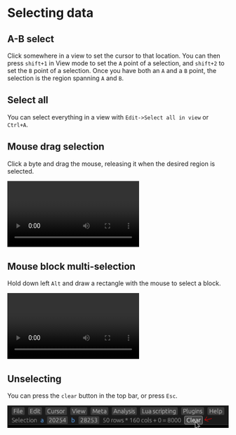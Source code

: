 # Selecting data

## A-B select

Click somewhere in a view to set the cursor to that location.
You can then press `shift+1` in View mode to set the `A` point of a selection,
and `shift+2` to set the `B` point of a selection.
Once you have both an `A` and a `B` point, the selection is the region spanning
`A` and `B`.

## Select all

You can select everything in a view with `Edit->Select all in view` or `Ctrl+A`.

## Mouse drag selection

Click a byte and drag the mouse, releasing it when the desired region is selected.

<video autoplay loop> <source src="mouse-select.mp4"> </video> 

## Mouse block multi-selection

Hold down left `Alt` and draw a rectangle with the mouse to select a block.

<video autoplay loop> <source src="block-select.mp4"> </video> 

## Unselecting

You can press the `clear` button in the top bar, or press `Esc`.

![Screenshot](./clear-button.png)
